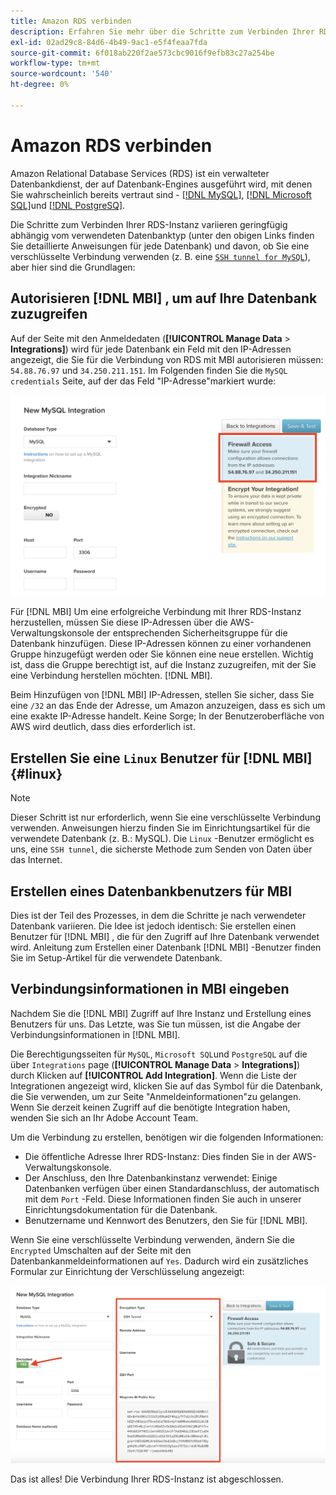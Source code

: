 ```yaml
---
title: Amazon RDS verbinden
description: Erfahren Sie mehr über die Schritte zum Verbinden Ihrer RDS-Instanz.
exl-id: 02ad29c8-84d6-4b49-9ac1-e5f4feaa7fda
source-git-commit: 6f018ab220f2ae573cbc9016f9efb83c27a254be
workflow-type: tm+mt
source-wordcount: '540'
ht-degree: 0%

---
```


# Amazon RDS verbinden

Amazon Relational Database Services (RDS) ist ein verwalteter Datenbankdienst, der auf Datenbank-Engines ausgeführt wird, mit denen Sie wahrscheinlich bereits vertraut sind - [[!DNL MySQL]](../integrations/mysql-via-a-direct-connection.md), [[!DNL Microsoft SQL]](../integrations/microsoft-sql-server.md)und [[!DNL PostgreSQ]](../integrations/postgresql.md).

Die Schritte zum Verbinden Ihrer RDS-Instanz variieren geringfügig abhängig vom verwendeten Datenbanktyp (unter den obigen Links finden Sie detaillierte Anweisungen für jede Datenbank) und davon, ob Sie eine verschlüsselte Verbindung verwenden (z. B. eine [`SSH tunnel for MySQL`](../integrations/mysql-via-ssh-tunnel.md)), aber hier sind die Grundlagen:

## Autorisieren [!DNL MBI] , um auf Ihre Datenbank zuzugreifen

Auf der Seite mit den Anmeldedaten (**[!UICONTROL Manage Data** > **Integrations]**) wird für jede Datenbank ein Feld mit den IP-Adressen angezeigt, die Sie für die Verbindung von RDS mit MBI autorisieren müssen: `54.88.76.97` und `34.250.211.151`. Im Folgenden finden Sie die `MySQL credentials` Seite, auf der das Feld &quot;IP-Adresse&quot;markiert wurde:

![](../../../assets/RDS_IP.png)

Für [!DNL MBI] Um eine erfolgreiche Verbindung mit Ihrer RDS-Instanz herzustellen, müssen Sie diese IP-Adressen über die AWS-Verwaltungskonsole der entsprechenden Sicherheitsgruppe für die Datenbank hinzufügen. Diese IP-Adressen können zu einer vorhandenen Gruppe hinzugefügt werden oder Sie können eine neue erstellen. Wichtig ist, dass die Gruppe berechtigt ist, auf die Instanz zuzugreifen, mit der Sie eine Verbindung herstellen möchten. [!DNL MBI].

Beim Hinzufügen von [!DNL MBI] IP-Adressen, stellen Sie sicher, dass Sie eine `/32` an das Ende der Adresse, um Amazon anzuzeigen, dass es sich um eine exakte IP-Adresse handelt. Keine Sorge; In der Benutzeroberfläche von AWS wird deutlich, dass dies erforderlich ist.

## Erstellen Sie eine `Linux` Benutzer für [!DNL MBI] {#linux}

>[!NOTE]
>
>Dieser Schritt ist nur erforderlich, wenn Sie eine verschlüsselte Verbindung verwenden. Anweisungen hierzu finden Sie im Einrichtungsartikel für die verwendete Datenbank (z. B.: MySQL). Die `Linux` -Benutzer ermöglicht es uns, eine `SSH tunnel`, die sicherste Methode zum Senden von Daten über das Internet.

## Erstellen eines Datenbankbenutzers für MBI

Dies ist der Teil des Prozesses, in dem die Schritte je nach verwendeter Datenbank variieren. Die Idee ist jedoch identisch: Sie erstellen einen Benutzer für [!DNL MBI] , die für den Zugriff auf Ihre Datenbank verwendet wird. Anleitung zum Erstellen einer Datenbank [!DNL MBI] -Benutzer finden Sie im Setup-Artikel für die verwendete Datenbank.

## Verbindungsinformationen in MBI eingeben

Nachdem Sie die [!DNL MBI] Zugriff auf Ihre Instanz und Erstellung eines Benutzers für uns. Das Letzte, was Sie tun müssen, ist die Angabe der Verbindungsinformationen in [!DNL MBI].

Die Berechtigungsseiten für `MySQL`, `Microsoft SQL`und `PostgreSQL` auf die über `Integrations` page (**[!UICONTROL Manage Data** > **Integrations]**) durch Klicken auf **[!UICONTROL Add Integration]**. Wenn die Liste der Integrationen angezeigt wird, klicken Sie auf das Symbol für die Datenbank, die Sie verwenden, um zur Seite &quot;Anmeldeinformationen&quot;zu gelangen. Wenn Sie derzeit keinen Zugriff auf die benötigte Integration haben, wenden Sie sich an Ihr Adobe Account Team.

Um die Verbindung zu erstellen, benötigen wir die folgenden Informationen:

* Die öffentliche Adresse Ihrer RDS-Instanz: Dies finden Sie in der AWS-Verwaltungskonsole.
* Der Anschluss, den Ihre Datenbankinstanz verwendet: Einige Datenbanken verfügen über einen Standardanschluss, der automatisch mit dem `Port` -Feld. Diese Informationen finden Sie auch in unserer Einrichtungsdokumentation für die Datenbank.
* Benutzername und Kennwort des Benutzers, den Sie für [!DNL MBI].

Wenn Sie eine verschlüsselte Verbindung verwenden, ändern Sie die `Encrypted` Umschalten auf der Seite mit den Datenbankanmeldeinformationen auf `Yes`. Dadurch wird ein zusätzliches Formular zur Einrichtung der Verschlüsselung angezeigt:

![](../../../assets/sql-integration-encrypted-yes.png)

Das ist alles! Die Verbindung Ihrer RDS-Instanz ist abgeschlossen.

